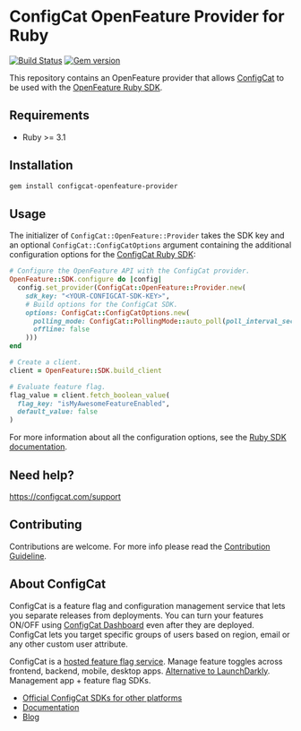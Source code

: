 # ConfigCat OpenFeature Provider for Ruby

[![Build Status](https://github.com/configcat/openfeature-ruby/actions/workflows/ci.yml/badge.svg?branch=main)](https://github.com/configcat/openfeature-ruby/actions/workflows/ci.yml)
[![Gem version](https://badge.fury.io/rb/configcat-openfeature-provider.svg)](https://rubygems.org/gems/configcat-openfeature-provider)

This repository contains an OpenFeature provider that allows [ConfigCat](https://configcat.com) to be used with the [OpenFeature Ruby SDK](https://github.com/open-feature/ruby-sdk).

## Requirements
- Ruby >= 3.1

## Installation

```sh
gem install configcat-openfeature-provider
```

## Usage

The initializer of `ConfigCat::OpenFeature::Provider` takes the SDK key and an optional `ConfigCat::ConfigCatOptions` argument containing the additional configuration options for the [ConfigCat Ruby SDK](https://github.com/configcat/ruby-sdk):

```ruby
# Configure the OpenFeature API with the ConfigCat provider.
OpenFeature::SDK.configure do |config|
  config.set_provider(ConfigCat::OpenFeature::Provider.new(
    sdk_key: "<YOUR-CONFIGCAT-SDK-KEY>",
    # Build options for the ConfigCat SDK.
    options: ConfigCat::ConfigCatOptions.new(
      polling_mode: ConfigCat::PollingMode::auto_poll(poll_interval_seconds: 5),
      offline: false
    )))
end

# Create a client.
client = OpenFeature::SDK.build_client

# Evaluate feature flag.
flag_value = client.fetch_boolean_value(
  flag_key: "isMyAwesomeFeatureEnabled",
  default_value: false
)
```

For more information about all the configuration options, see the [Ruby SDK documentation](https://configcat.com/docs/sdk-reference/ruby/#creating-the-configcat-client).

## Need help?
https://configcat.com/support

## Contributing
Contributions are welcome. For more info please read the [Contribution Guideline](CONTRIBUTING.md).

## About ConfigCat
ConfigCat is a feature flag and configuration management service that lets you separate releases from deployments. You can turn your features ON/OFF using <a href="https://app.configcat.com" target="_blank">ConfigCat Dashboard</a> even after they are deployed. ConfigCat lets you target specific groups of users based on region, email or any other custom user attribute.

ConfigCat is a <a href="https://configcat.com" target="_blank">hosted feature flag service</a>. Manage feature toggles across frontend, backend, mobile, desktop apps. <a href="https://configcat.com" target="_blank">Alternative to LaunchDarkly</a>. Management app + feature flag SDKs.

- [Official ConfigCat SDKs for other platforms](https://github.com/configcat)
- [Documentation](https://configcat.com/docs)
- [Blog](https://configcat.com/blog)